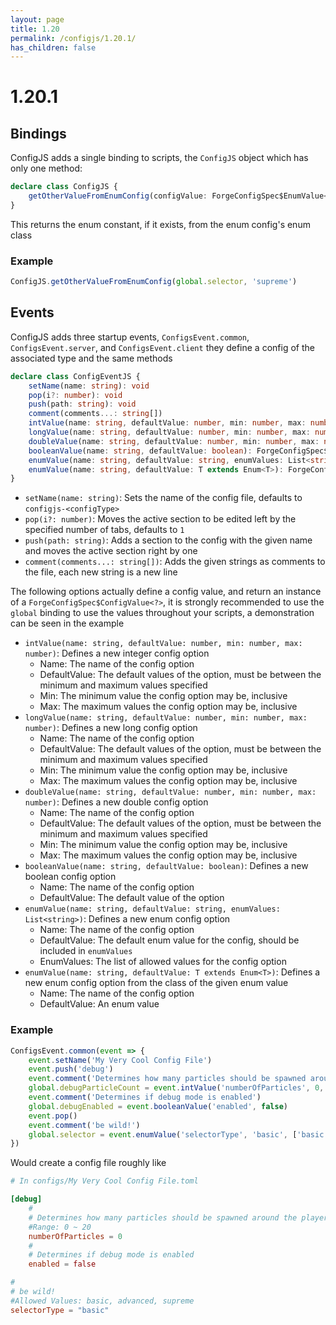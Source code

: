 ```yaml
---
layout: page
title: 1.20
permalink: /configjs/1.20.1/
has_children: false
---
```


# 1.20.1

## Bindings

ConfigJS adds a single binding to scripts, the `ConfigJS` object which has only one method:

```ts
declare class ConfigJS {
    getOtherValueFromEnumConfig(configValue: ForgeConfigSpec$EnumValue<T>, name: string): T
}
```

This returns the enum constant, if it exists, from the enum config's enum class

### Example

```js
ConfigJS.getOtherValueFromEnumConfig(global.selector, 'supreme')
```

## Events

ConfigJS adds three startup events, `ConfigsEvent.common`, `ConfigsEvent.server`, and `ConfigsEvent.client` they define a config of the associated type and the same methods

```ts
declare class ConfigEventJS {
    setName(name: string): void
    pop(i?: number): void
    push(path: string): void
    comment(comments...: string[])
    intValue(name: string, defaultValue: number, min: number, max: number): ForgeConfigSpec$IntValue
    longValue(name: string, defaultValue: number, min: number, max: number): ForgeConfigSpec$LongValue
    doubleValue(name: string, defaultValue: number, min: number, max: number): ForgeConfigSpec$DoubleValue
    booleanValue(name: string, defaultValue: boolean): ForgeConfigSpec$BooleanValue
    enumValue(name: string, defaultValue: string, enumValues: List<string>): ForgeConfigSpec$EnumValue<? extends Enum>
    enumValue(name: string, defaultValue: T extends Enum<T>): ForgeConfigSpec$EnumValue<T>
}
```

- `setName(name: string)`: Sets the name of the config file, defaults to `configjs-<configType>`
- `pop(i?: number)`: Moves the active section to be edited left by the specified number of tabs, defaults to `1`
- `push(path: string)`: Adds a section to the config with the given name and moves the active section right by one
- `comment(comments...: string[])`: Adds the given strings as comments to the file, each new string is a new line

The following options actually define a config value, and return an instance of a `ForgeConfigSpec$ConfigValue<?>`, it is strongly recommended to use the `global` binding to use the values throughout your scripts, a demonstration can be seen in the example

- `intValue(name: string, defaultValue: number, min: number, max: number)`: Defines a new integer config option
    - Name: The name of the config option
    - DefaultValue: The default values of the option, must be between the minimum and maximum values specified
    - Min: The minimum value the config option may be, inclusive
    - Max: The maximum values the config option may be, inclusive
- `longValue(name: string, defaultValue: number, min: number, max: number)`: Defines a new long config option
    - Name: The name of the config option
    - DefaultValue: The default values of the option, must be between the minimum and maximum values specified
    - Min: The minimum value the config option may be, inclusive
    - Max: The maximum values the config option may be, inclusive
- `doubleValue(name: string, defaultValue: number, min: number, max: number)`: Defines a new double config option
    - Name: The name of the config option
    - DefaultValue: The default values of the option, must be between the minimum and maximum values specified
    - Min: The minimum value the config option may be, inclusive
    - Max: The maximum values the config option may be, inclusive
- `booleanValue(name: string, defaultValue: boolean)`: Defines a new boolean config option
    - Name: The name of the config option
    - DefaultValue: The default value of the option
- `enumValue(name: string, defaultValue: string, enumValues: List<string>)`: Defines a new enum config option
    - Name: The name of the config option
    - DefaultValue: The default enum value for the config, should be included in `enumValues`
    - EnumValues: The list of allowed values for the config option
- `enumValue(name: string, defaultValue: T extends Enum<T>)`: Defines a new enum config option from the class of the given enum value
    - Name: The name of the config option
    - DefaultValue: An enum value

### Example

```js
ConfigsEvent.common(event => {
    event.setName('My Very Cool Config File')
    event.push('debug')
    event.comment('Determines how many particles should be spawned around the player in debug mode')
    global.debugParticleCount = event.intValue('numberOfParticles', 0, 0, 20)
    event.comment('Determines if debug mode is enabled')
    global.debugEnabled = event.booleanValue('enabled', false)
    event.pop()
    event.comment('be wild!')
    global.selector = event.enumValue('selectorType', 'basic', ['basic', 'advanced', 'supreme'])
})
```

Would create a config file roughly like

```toml
# In configs/My Very Cool Config File.toml

[debug]
    #
    # Determines how many particles should be spawned around the player in debug mode
    #Range: 0 ~ 20
    numberOfParticles = 0
    #
    # Determines if debug mode is enabled
    enabled = false

#
# be wild!
#Allowed Values: basic, advanced, supreme
selectorType = "basic"

```